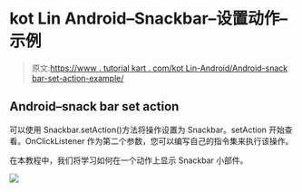 # kot Lin Android–Snackbar–设置动作–示例

> 原文:[https://www . tutorial kart . com/kot Lin-Android/Android-snack bar-set-action-example/](https://www.tutorialkart.com/kotlin-android/android-snackbar-set-action-example/)

## Android–snack bar set action

可以使用 Snackbar.setAction()方法将操作设置为 Snackbar。setAction 开始查看。OnClickListener 作为第二个参数，您可以编写自己的指令集来执行该操作。

在本教程中，我们将学习如何在一个动作上显示 Snackbar 小部件。

[![](../Images/925da31b32d6bc3827932f6c8afb11bb.png)](https://www.tutorialkart.com/)